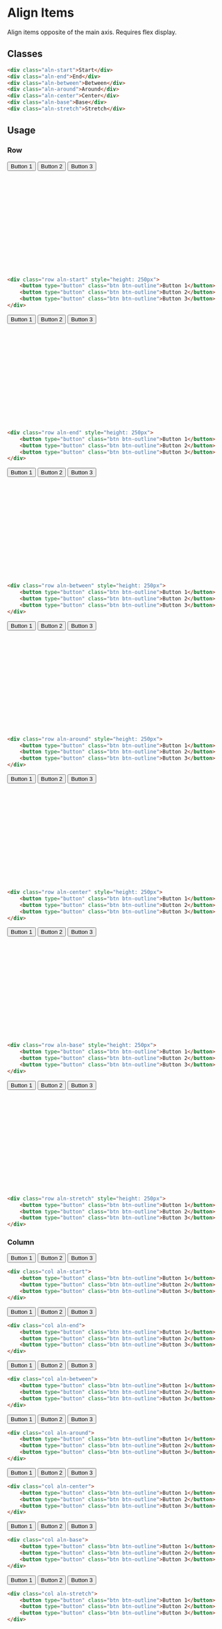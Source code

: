 # Align Items
Align items opposite of the main axis.  Requires flex display.

## Classes
```html
<div class="aln-start">Start</div>
<div class="aln-end">End</div>
<div class="aln-between">Between</div>
<div class="aln-around">Around</div>
<div class="aln-center">Center</div>
<div class="aln-base">Base</div>
<div class="aln-stretch">Stretch</div>
```

## Usage

### Row
<div class="row aln-start" style="height: 250px">   
    <button type="button" class="btn btn-outline">Button 1</button>
    <button type="button" class="btn btn-outline">Button 2</button>
    <button type="button" class="btn btn-outline">Button 3</button>
</div>

```html
<div class="row aln-start" style="height: 250px">   
    <button type="button" class="btn btn-outline">Button 1</button>
    <button type="button" class="btn btn-outline">Button 2</button>
    <button type="button" class="btn btn-outline">Button 3</button>
</div>
```

<div class="row aln-end" style="height: 250px">   
    <button type="button" class="btn btn-outline">Button 1</button>
    <button type="button" class="btn btn-outline">Button 2</button>
    <button type="button" class="btn btn-outline">Button 3</button>
    </div>

```html
<div class="row aln-end" style="height: 250px">   
    <button type="button" class="btn btn-outline">Button 1</button>
    <button type="button" class="btn btn-outline">Button 2</button>
    <button type="button" class="btn btn-outline">Button 3</button>
</div>
```

<div class="row aln-between" style="height: 250px">   
    <button type="button" class="btn btn-outline">Button 1</button>
    <button type="button" class="btn btn-outline">Button 2</button>
    <button type="button" class="btn btn-outline">Button 3</button>
</div>

```html
<div class="row aln-between" style="height: 250px">   
    <button type="button" class="btn btn-outline">Button 1</button>
    <button type="button" class="btn btn-outline">Button 2</button>
    <button type="button" class="btn btn-outline">Button 3</button>
</div>
```

<div class="row aln-around" style="height: 250px">  
    <button type="button" class="btn btn-outline">Button 1</button>
    <button type="button" class="btn btn-outline">Button 2</button>
    <button type="button" class="btn btn-outline">Button 3</button>
</div>

```html
<div class="row aln-around" style="height: 250px">  
    <button type="button" class="btn btn-outline">Button 1</button>
    <button type="button" class="btn btn-outline">Button 2</button>
    <button type="button" class="btn btn-outline">Button 3</button>
</div>
```

<div class="row aln-center" style="height: 250px">   
    <button type="button" class="btn btn-outline">Button 1</button>
    <button type="button" class="btn btn-outline">Button 2</button>
    <button type="button" class="btn btn-outline">Button 3</button>
</div>

```html
<div class="row aln-center" style="height: 250px">   
    <button type="button" class="btn btn-outline">Button 1</button>
    <button type="button" class="btn btn-outline">Button 2</button>
    <button type="button" class="btn btn-outline">Button 3</button>
</div>
```

<div class="row aln-base" style="height: 250px">   
    <button type="button" class="btn btn-outline">Button 1</button>
    <button type="button" class="btn btn-outline">Button 2</button>
    <button type="button" class="btn btn-outline">Button 3</button>
</div>

```html
<div class="row aln-base" style="height: 250px">   
    <button type="button" class="btn btn-outline">Button 1</button>
    <button type="button" class="btn btn-outline">Button 2</button>
    <button type="button" class="btn btn-outline">Button 3</button>
</div>
```

<div class="row aln-stretch" style="height: 250px"> 
    <button type="button" class="btn btn-outline">Button 1</button>
    <button type="button" class="btn btn-outline">Button 2</button>
    <button type="button" class="btn btn-outline">Button 3</button>
</div>

```html
<div class="row aln-stretch" style="height: 250px"> 
    <button type="button" class="btn btn-outline">Button 1</button>
    <button type="button" class="btn btn-outline">Button 2</button>
    <button type="button" class="btn btn-outline">Button 3</button>
</div>
```

### Column
<div class="col aln-start">   
    <button type="button" class="btn btn-outline">Button 1</button>
    <button type="button" class="btn btn-outline">Button 2</button>
    <button type="button" class="btn btn-outline">Button 3</button>
</div>

```html
<div class="col aln-start">   
    <button type="button" class="btn btn-outline">Button 1</button>
    <button type="button" class="btn btn-outline">Button 2</button>
    <button type="button" class="btn btn-outline">Button 3</button>
</div>
```

<div class="col aln-end">   
    <button type="button" class="btn btn-outline">Button 1</button>
    <button type="button" class="btn btn-outline">Button 2</button>
    <button type="button" class="btn btn-outline">Button 3</button>
    </div>

```html
<div class="col aln-end">   
    <button type="button" class="btn btn-outline">Button 1</button>
    <button type="button" class="btn btn-outline">Button 2</button>
    <button type="button" class="btn btn-outline">Button 3</button>
</div>
```

<div class="col aln-between">   
    <button type="button" class="btn btn-outline">Button 1</button>
    <button type="button" class="btn btn-outline">Button 2</button>
    <button type="button" class="btn btn-outline">Button 3</button>
</div>

```html
<div class="col aln-between">   
    <button type="button" class="btn btn-outline">Button 1</button>
    <button type="button" class="btn btn-outline">Button 2</button>
    <button type="button" class="btn btn-outline">Button 3</button>
</div>
```

<div class="col aln-around">  
    <button type="button" class="btn btn-outline">Button 1</button>
    <button type="button" class="btn btn-outline">Button 2</button>
    <button type="button" class="btn btn-outline">Button 3</button>
</div>

```html
<div class="col aln-around">  
    <button type="button" class="btn btn-outline">Button 1</button>
    <button type="button" class="btn btn-outline">Button 2</button>
    <button type="button" class="btn btn-outline">Button 3</button>
</div>
```

<div class="col aln-center">   
    <button type="button" class="btn btn-outline">Button 1</button>
    <button type="button" class="btn btn-outline">Button 2</button>
    <button type="button" class="btn btn-outline">Button 3</button>
</div>

```html
<div class="col aln-center">   
    <button type="button" class="btn btn-outline">Button 1</button>
    <button type="button" class="btn btn-outline">Button 2</button>
    <button type="button" class="btn btn-outline">Button 3</button>
</div>
```

<div class="col aln-base">   
    <button type="button" class="btn btn-outline">Button 1</button>
    <button type="button" class="btn btn-outline">Button 2</button>
    <button type="button" class="btn btn-outline">Button 3</button>
</div>

```html
<div class="col aln-base">   
    <button type="button" class="btn btn-outline">Button 1</button>
    <button type="button" class="btn btn-outline">Button 2</button>
    <button type="button" class="btn btn-outline">Button 3</button>
</div>
```

<div class="col aln-stretch"> 
    <button type="button" class="btn btn-outline">Button 1</button>
    <button type="button" class="btn btn-outline">Button 2</button>
    <button type="button" class="btn btn-outline">Button 3</button>
</div>

```html
<div class="col aln-stretch"> 
    <button type="button" class="btn btn-outline">Button 1</button>
    <button type="button" class="btn btn-outline">Button 2</button>
    <button type="button" class="btn btn-outline">Button 3</button>
</div>
```
